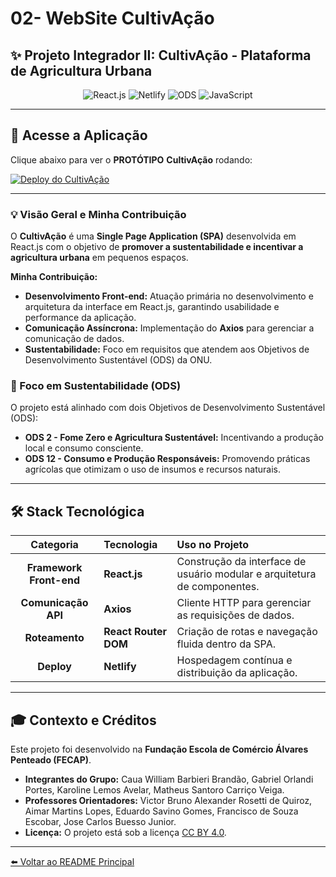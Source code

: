 # 02- WebSite CultivAção

## ✨ Projeto Integrador II: CultivAção - Plataforma de Agricultura Urbana

<p align="center">
  <img src="https://img.shields.io/badge/Tecnologia%20Principal-React.js-61DAFB?style=for-the-badge&logo=react" alt="React.js">
  <img src="https://img.shields.io/badge/Deploy-Netlify-00C7B7?style=for-the-badge&logo=netlify" alt="Netlify">
  <img src="https://img.shields.io/badge/Foco%20Social-ODS%202%20%26%2012-007ACC?style=for-the-badge" alt="ODS">
  <img src="https://img.shields.io/badge/Linguagem%20Base-JavaScript-F7DF1E?style=for-the-badge&logo=javascript" alt="JavaScript">
</p>

---

## 🔗 Acesse a Aplicação

Clique abaixo para ver o **PROTÓTIPO** **CultivAção** rodando:

[![Deploy do CultivAção](https://img.shields.io/badge/Ver%20Deploy%20Online-000000?style=for-the-badge&logo=vercel)](https://cgkmcultivacao.netlify.app/)

---

### 💡 Visão Geral e Minha Contribuição

O **CultivAção** é uma **Single Page Application (SPA)** desenvolvida em React.js com o objetivo de **promover a sustentabilidade e incentivar a agricultura urbana** em pequenos espaços.

**Minha Contribuição:**
* **Desenvolvimento Front-end:** Atuação primária no desenvolvimento e arquitetura da interface em React.js, garantindo usabilidade e performance da aplicação.
* **Comunicação Assíncrona:** Implementação do **Axios** para gerenciar a comunicação de dados.
* **Sustentabilidade:** Foco em requisitos que atendem aos Objetivos de Desenvolvimento Sustentável (ODS) da ONU.

### 🎯 Foco em Sustentabilidade (ODS)

O projeto está alinhado com dois Objetivos de Desenvolvimento Sustentável (ODS):
* **ODS 2 - Fome Zero e Agricultura Sustentável:** Incentivando a produção local e consumo consciente.
* **ODS 12 - Consumo e Produção Responsáveis:** Promovendo práticas agrícolas que otimizam o uso de insumos e recursos naturais.

---

## 🛠️ Stack Tecnológica

| Categoria | Tecnologia | Uso no Projeto |
| :---: | :--- | :--- |
| **Framework Front-end** | **React.js** | Construção da interface de usuário modular e arquitetura de componentes. |
| **Comunicação API** | **Axios** | Cliente HTTP para gerenciar as requisições de dados. |
| **Roteamento** | **React Router DOM** | Criação de rotas e navegação fluida dentro da SPA. |
| **Deploy** | **Netlify** | Hospedagem contínua e distribuição da aplicação. |


---

## 🎓 Contexto e Créditos

Este projeto foi desenvolvido na **Fundação Escola de Comércio Álvares Penteado (FECAP)**.

* **Integrantes do Grupo:** Caua William Barbieri Brandão, Gabriel Orlandi Portes, Karoline Lemos Avelar, Matheus Santoro Carriço Veiga.
* **Professores Orientadores:** Victor Bruno Alexander Rosetti de Quiroz, Aimar Martins Lopes, Eduardo Savino Gomes, Francisco de Souza Escobar, Jose Carlos Buesso Junior.
* **Licença:** O projeto está sob a licença [CC BY 4.0](https://creativecommons.org/licenses/by/4.0/?ref=chooser-v1).

---

[⬅️ Voltar ao README Principal](../../README.md)
